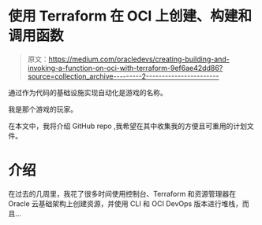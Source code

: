 # 使用 Terraform 在 OCI 上创建、构建和调用函数

> 原文：<https://medium.com/oracledevs/creating-building-and-invoking-a-function-on-oci-with-terraform-9ef6ae42dd86?source=collection_archive---------2----------------------->

通过作为代码的基础设施实现自动化是游戏的名称。

我是那个游戏的玩家。

在本文中，我将介绍 GitHub repo ,我希望在其中收集我的方便且可重用的计划文件。

# 介绍

在过去的几周里，我花了很多时间使用控制台、Terraform 和资源管理器在 Oracle 云基础架构上创建资源，并使用 CLI 和 OCI DevOps 版本进行堆栈，而且…
